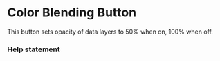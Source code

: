 # Color Blending Button

This button sets opacity of data layers to 50% when on, 100% when off.

### Help statement
